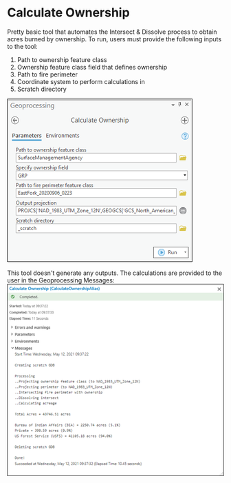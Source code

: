 # Calculate Ownership

Pretty basic tool that automates the Intersect & Dissolve process to obtain acres burned by ownership. To run, users must provide the following inputs to the tool:
1. Path to ownership feature class
2. Ownership feature class field that defines ownership
3. Path to fire perimeter
4. Coordinate system to perform calculations in
5. Scratch directory







![screenshot_CalculateOwnership_1.png](/docs/screenshot_CalculateOwnership_1.png?raw=true)







This tool doesn't generate any outputs. The calculations are provided to the user in the Geoprocessing Messages:  
![screenshot_CalculateOwnership_2.png](/docs/screenshot_CalculateOwnership_2.png?raw=true)
